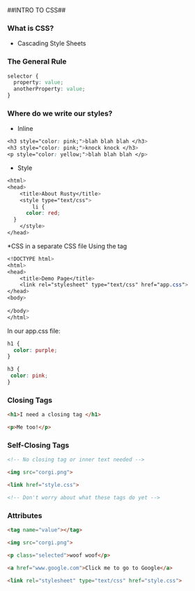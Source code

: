 ##INTRO TO CSS##


### What is CSS? ###

* Cascading Style Sheets

### The General Rule ###

```css
selector {
  property: value;
  anotherProperty: value;
}
```
### Where do we write our styles? ###

* Inline

```css
<h3 style="color: pink;">blah blah blah </h3>
<h3 style="color: pink;">knock knock </h3>
<p style="color: yellow;">blah blah blah </p>
```

* Style

```css
<html>
<head>
    <title>About Rusty</title>
    <style type="text/css">
        li {
      color: red;
  }
    </style>
</head>
```

*CSS in a separate CSS file
Using the <link> tag

```css
<!DOCTYPE html>
<html>
<head>
    <title>Demo Page</title>
    <link rel="stylesheet" type="text/css" href="app.css">
</head>
<body>
  
</body>
</html>
```

In our app.css file:

```css
h1 {
  color: purple;
}

h3 {
 color: pink;
}
```

### Closing Tags ###
```html
<h1>I need a closing tag </h1>

<p>Me too!</p>
```

### Self-Closing Tags ###

```html
<!-- No closing tag or inner text needed -->

<img src="corgi.png">

<link href="style.css">

<!-- Don't worry about what these tags do yet -->
```

### Attributes ###

```html
<tag name="value"></tag>

<img src="corgi.png">

<p class="selected">woof woof</p>

<a href="www.google.com">Click me to go to Google</a>

<link rel="stylesheet" type="text/css" href="style.css">
```


